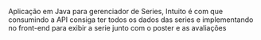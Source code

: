 Aplicação em Java para gerenciador de Series, Intuito é com que consumindo a API consiga ter todos os dados das series e implementando no front-end para exibir a serie junto com o poster e as avaliações
